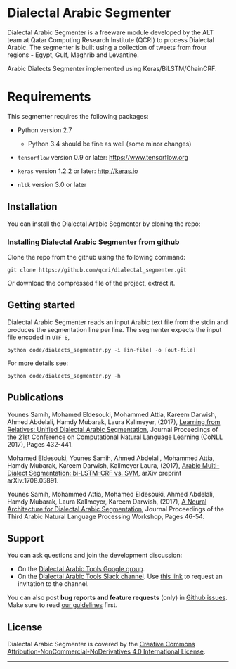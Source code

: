 # Dialectal Arabic Segmenter 
Dialectal Arabic Segmenter is a freeware module developed by the ALT team at Qatar Computing Research Institute (QCRI) to process Dialectal Arabic. The segmenter is built using a collection of tweets from frour regions - Egypt, Gulf, Maghrib and Levantine.
 
Arabic Dialects Segmenter implemented using Keras/BiLSTM/ChainCRF. 

# Requirements

This segmenter requires the following packages:

- Python version 2.7
    - Python 3.4 should be fine as well (some minor changes)
    
- `tensorflow` version 0.9 or later: https://www.tensorflow.org
- `keras` version 1.2.2 or later: http://keras.io
- `nltk` version 3.0 or later

## Installation

You can install the Dialectal Arabic Segmenter by cloning the repo:

### Installing Dialectal Arabic Segmenter from github
Clone the repo from the github using the following command:
```
git clone https://github.com/qcri/dialectal_segmenter.git
```
Or download the compressed file of the project, extract it.

## Getting started
Dialectal Arabic Segmenter reads an input Arabic text  file from the stdin and produces the segmentation line per line. The segmenter expects the input file encoded in ``UTF-8``,
```
python code/dialects_segmenter.py -i [in-file] -o [out-file] 
```

For more details see:

``` 
python code/dialects_segmenter.py -h
```


## Publications
Younes Samih, Mohamed Eldesouki, Mohammed Attia, Kareem Darwish, Ahmed Abdelali, Hamdy Mubarak, Laura Kallmeyer, (2017), [Learning from Relatives: Unified Dialectal Arabic Segmentation](http://www.aclweb.org/anthology/K17-1043), Journal Proceedings of the 21st Conference on Computational Natural Language Learning (CoNLL 2017), Pages 432-441.

Mohamed Eldesouki, Younes Samih, Ahmed Abdelali, Mohammed Attia, Hamdy Mubarak, Kareem Darwish, Kallmeyer Laura, (2017), [Arabic Multi-Dialect Segmentation: bi-LSTM-CRF vs. SVM](https://arxiv.org/pdf/1708.05891.pdf), arXiv preprint arXiv:1708.05891.

Younes Samih, Mohammed Attia, Mohamed Eldesouki, Ahmed Abdelali, Hamdy Mubarak, Laura Kallmeyer, Kareem Darwish, (2017), [A Neural Architecture for Dialectal Arabic Segmentation](http://www.aclweb.org/anthology/W17-1306), Journal Proceedings of the Third Arabic Natural Language Processing Workshop, Pages 46-54.





## Support

You can ask questions and join the development discussion:

- On the [Dialectal Arabic Tools Google group](https://groups.google.com/forum/#!forum/dat-users).
- On the [Dialectal Arabic Tools Slack channel](https://datsteam.slack.com). Use [this link](https://dat-slack-autojoin.herokuapp.com/) to request an invitation to the channel.

You can also post **bug reports and feature requests** (only) in [Github issues](https://github.com/qcri/dialectal_arabic_tools/issues). Make sure to read [our guidelines](https://github.com/qcri/dialectal_arabic_tools/blob/master/CONTRIBUTING.md) first.


## License

Dialectal Arabic Segmenter is covered by the [Creative Commons Attribution-NonCommercial-NoDerivatives 4.0 International License](https://creativecommons.org/licenses/by-nc-nd/4.0/).


------------------